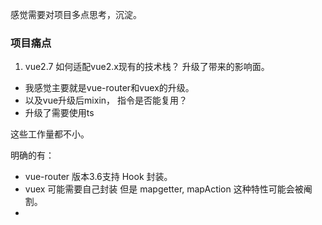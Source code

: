 
感觉需要对项目多点思考，沉淀。

### 项目痛点

1. vue2.7 如何适配vue2.x现有的技术栈？ 升级了带来的影响面。

-  我感觉主要就是vue-router和vuex的升级。 
-  以及vue升级后mixin， 指令是否能复用？ 
-  升级了需要使用ts
  

这些工作量都不小。

明确的有：

- vue-router 版本3.6支持 Hook 封装。
- vuex 可能需要自己封装 但是 mapgetter, mapAction 这种特性可能会被阉割。
- 

